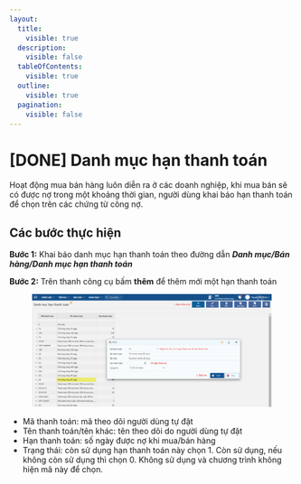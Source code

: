 ```yaml
---
layout:
  title:
    visible: true
  description:
    visible: false
  tableOfContents:
    visible: true
  outline:
    visible: true
  pagination:
    visible: false
---
```


# \[DONE] Danh mục hạn thanh toán

Hoạt động mua bán hàng luôn diễn ra ở các doanh nghiệp, khi mua bán sẽ có được nợ trong một khoảng thời gian, người dùng khai báo hạn thanh toán để chọn trên các chứng từ công nợ.

## Các bước thực hiện

**Bước 1:** Khai báo danh mục hạn thanh toán theo đường dẫn _**Danh mục/Bán hàng/Danh mục hạn thanh toán**_

**Bước 2:** Trên thanh công cụ bấm **thêm** để thêm mới một hạn thanh toán

<figure><img src="../../.gitbook/assets/Danh mục hạn thanh toán (1).png" alt=""><figcaption></figcaption></figure>

* Mã thanh toán: mã theo dõi người dùng tự đặt
* Tên thanh toán/tên khác: tên theo dõi do người dùng tự đặt
* Hạn thanh toán: số ngày được nợ khi mua/bán hàng
* Trạng thái: còn sử dụng hạn thanh toán này chọn 1. Còn sử dụng, nếu không còn sử dụng thì chọn 0. Không sử dụng và chương trình không hiện mã này để chọn.
